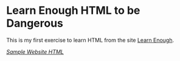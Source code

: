 # Learn Enough HTML to be Dangerous

This is my first exercise to learn HTML from the site [Learn Enough](https://www.learnenough.com).

[*Sample Website HTML*](https://lucasfalcao3d.github.io/sample_website_HTML/index.html)

